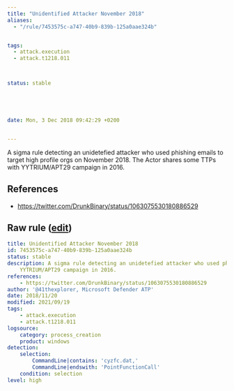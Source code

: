 ```yaml
---
title: "Unidentified Attacker November 2018"
aliases:
  - "/rule/7453575c-a747-40b9-839b-125a0aae324b"


tags:
  - attack.execution
  - attack.t1218.011



status: stable





date: Mon, 3 Dec 2018 09:42:29 +0200


---
```


A sigma rule detecting an unidetefied attacker who used phishing emails to target high profile orgs on November 2018. The Actor shares some TTPs with YYTRIUM/APT29 campaign in 2016.

<!--more-->




## References

* https://twitter.com/DrunkBinary/status/1063075530180886529


## Raw rule ([edit](https://github.com/SigmaHQ/sigma/edit/master/rules/windows/process_creation/proc_creation_win_apt_unidentified_nov_18.yml))
```yaml
title: Unidentified Attacker November 2018
id: 7453575c-a747-40b9-839b-125a0aae324b
status: stable
description: A sigma rule detecting an unidetefied attacker who used phishing emails to target high profile orgs on November 2018. The Actor shares some TTPs with
    YYTRIUM/APT29 campaign in 2016.
references:
    - https://twitter.com/DrunkBinary/status/1063075530180886529
author: '@41thexplorer, Microsoft Defender ATP'
date: 2018/11/20
modified: 2021/09/19
tags:
    - attack.execution
    - attack.t1218.011
logsource:
    category: process_creation
    product: windows
detection:
    selection:
        CommandLine|contains: 'cyzfc.dat,'
        CommandLine|endswith: 'PointFunctionCall'
    condition: selection
level: high

```
